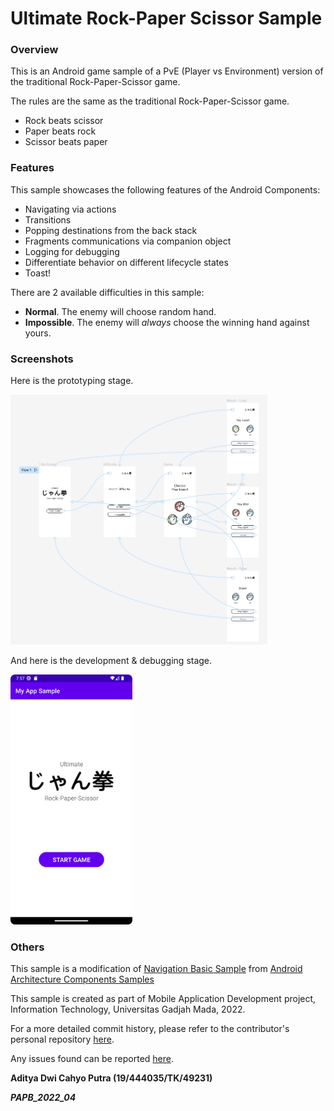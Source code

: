 Ultimate Rock-Paper Scissor Sample
==============================================

### Overview

This is an Android game sample of a PvE (Player vs Environment) version of the traditional Rock-Paper-Scissor game.

The rules are the same as the traditional Rock-Paper-Scissor game.
 * Rock beats scissor
 * Paper beats rock
 * Scissor beats paper

### Features

This sample showcases the following features of the Android Components:

 * Navigating via actions
 * Transitions
 * Popping destinations from the back stack
 * Fragments communications via companion object
 * Logging for debugging
 * Differentiate behavior on different lifecycle states
 * Toast!

There are 2 available difficulties in this sample:
 * **Normal**. The enemy will choose random hand.
 * **Impossible**. The enemy will *always* choose the winning hand against yours.

### Screenshots
Here is the prototyping stage.

<img src="prototyping.jpg" height="400" alt="Prototype"/>

And here is the development & debugging stage.

<img src="Screenshot_20220924_075808.png" height="400" alt="Screenshot"/>

### Others

This sample is a modification of [Navigation Basic Sample](https://github.com/android/architecture-components-samples/tree/main/NavigationBasicSample)
from [Android Architecture Components Samples](https://github.com/android/architecture-components-samples)

This sample is created as part of Mobile Application Development project, Information Technology, Universitas Gadjah Mada, 2022.

For a more detailed commit history, please refer to the contributor's personal repository [here](https://github.com/aditydcp/MyAppSample).

Any issues found can be reported [here](https://github.com/aditydcp/MyAppSample/issues).

**Aditya Dwi Cahyo Putra (19/444035/TK/49231)**

***PAPB_2022_04*** 